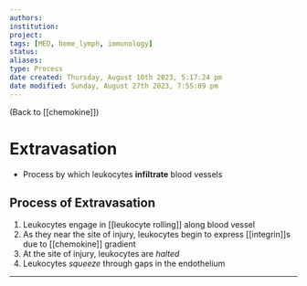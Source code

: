 ```yaml
---
authors: 
institution: 
project: 
tags: [MED, heme_lymph, immunology]
status: 
aliases: 
type: Process
date created: Thursday, August 10th 2023, 5:17:24 pm
date modified: Sunday, August 27th 2023, 7:55:09 pm
---
```


(Back to [[chemokine]])

# Extravasation

- Process by which leukocytes **infiltrate** blood vessels

## Process of Extravasation
1. Leukocytes engage in [[leukocyte rolling]] along blood vessel
2. As they near the site of injury, leukocytes begin to express [[integrin]]s due to [[chemokine]] gradient
3. At the site of injury, leukocytes are _halted_
4. Leukocytes _squeeze_ through gaps in the endothelium

---
 